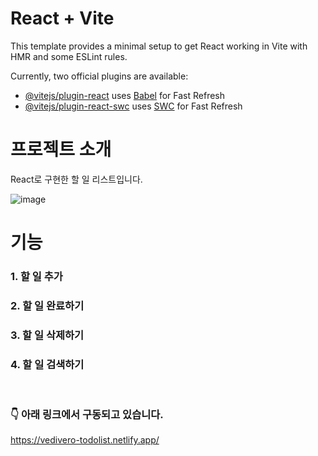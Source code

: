 # React + Vite

This template provides a minimal setup to get React working in Vite with HMR and some ESLint rules.

Currently, two official plugins are available:

- [@vitejs/plugin-react](https://github.com/vitejs/vite-plugin-react/blob/main/packages/plugin-react/README.md) uses [Babel](https://babeljs.io/) for Fast Refresh
- [@vitejs/plugin-react-swc](https://github.com/vitejs/vite-plugin-react-swc) uses [SWC](https://swc.rs/) for Fast Refresh


# 프로젝트 소개

React로 구현한 할 일 리스트입니다.

![image](https://github.com/user-attachments/assets/8dc3b6b0-6aef-4a05-b36a-7f974eba6869)

# 기능

### 1. 할 일 추가
### 2. 할 일 완료하기
### 3. 할 일 삭제하기
### 4. 할 일 검색하기
<br>

### 👇 아래 링크에서 구동되고 있습니다.

https://vedivero-todolist.netlify.app/
